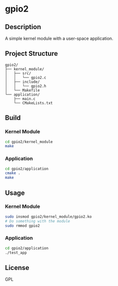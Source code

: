 # gpio2

## Description
A simple kernel module with a user-space application.

## Project Structure
```
gpio2/
├── kernel_module/
│   ├── src/
│   │   └── gpio2.c
│   ├── include/
│   │   └── gpio2.h
│   └── Makefile
└── application/
    ├── main.c
    └── CMakeLists.txt
```

## Build

### Kernel Module
```bash
cd gpio2/kernel_module
make
```

### Application
```bash
cd gpio2/application
cmake .
make
```

## Usage

### Kernel Module
```bash
sudo insmod gpio2/kernel_module/gpio2.ko
# Do something with the module
sudo rmmod gpio2
```

### Application
```bash
cd gpio2/application
./test_app
```

## License
GPL
